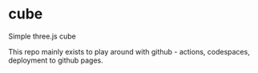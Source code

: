 # cube

Simple three.js cube

This repo mainly exists to play around with github - actions, codespaces, deployment to github pages.